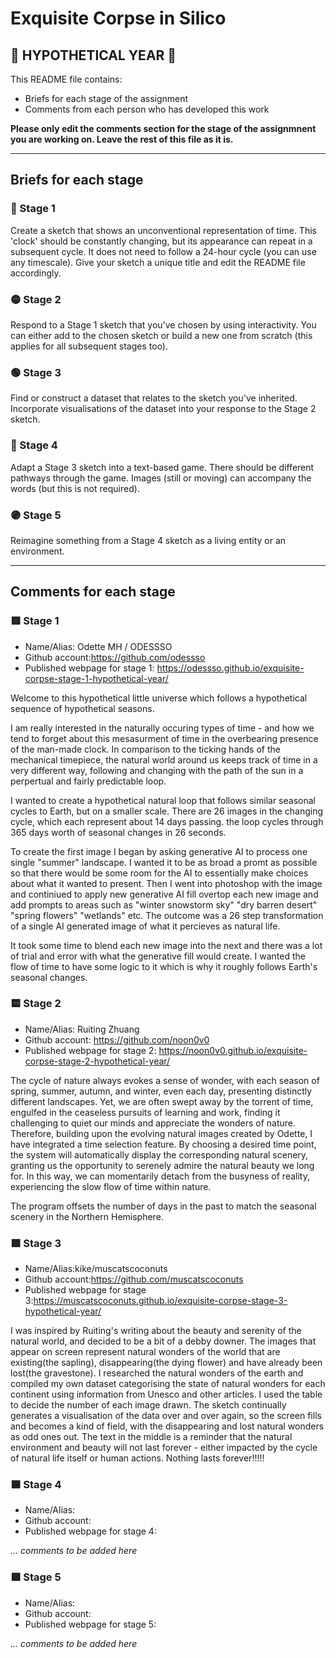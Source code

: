 # Exquisite Corpse in Silico
## 🔻 HYPOTHETICAL YEAR 🔻

This README file contains:
- Briefs for each stage of the assignment
- Comments from each person who has developed this work

**Please only edit the comments section for the stage of the assignmnent you are working on. Leave the rest of this file as it is.**

*****
## Briefs for each stage

### 🔴 Stage 1
Create a sketch that shows an unconventional representation of time. This 'clock' should be constantly changing, but its appearance can repeat in a subsequent cycle. It does not need to follow a 24-hour cycle (you can use any timescale). Give your sketch a unique title and edit the README file accordingly.

### 🟡 Stage 2
Respond to a Stage 1 sketch that you've chosen by using interactivity. You can either add to the chosen sketch or build a new one from scratch (this applies for all subsequent stages too).

### 🟢 Stage 3
Find or construct a dataset that relates to the sketch you've inherited. Incorporate visualisations of the dataset into your response to the Stage 2 sketch.

### 🔵 Stage 4
Adapt a Stage 3 sketch into a text-based game. There should be different pathways through the game. Images (still or moving) can accompany the words (but this is not required).

### 🟣 Stage 5
Reimagine something from a Stage 4 sketch as a living entity or an environment.

*****
## Comments for each stage

### 🟥 Stage 1
- Name/Alias: Odette MH / ODESSSO
- Github account:https://github.com/odessso
- Published webpage for stage 1: https://odessso.github.io/exquisite-corpse-stage-1-hypothetical-year/

Welcome to this hypothetical little universe which follows a hypothetical sequence of hypothetical seasons.

I am really interested in the naturally occuring types of time - and how we tend to forget about this mesasurment of time in the overbearing presence of the man-made clock. In comparison to the ticking hands of the mechanical timepiece, the natural world around us keeps track of time in a very different way, following and changing with the path of the sun in a perpertual and fairly predictable loop.

I wanted to create a hypothetical natural loop that follows similar seasonal cycles to Earth, but on a smaller scale. There are 26 images in the changing cycle, which each represent about 14 days passing. the loop cycles through 365 days worth of seasonal changes in 26 seconds.

To create the first image I began by asking generative AI to process one single "summer" landscape. I wanted it to be as broad a promt as possible so that there would be some room for the AI to essentially make choices about what it wanted to present. Then I went into photoshop with the image and continiued to apply new generative AI fill overtop each new image and add prompts to areas such as "winter snowstorm sky" "dry barren desert" "spring flowers" "wetlands" etc. The outcome was a 26 step transformation of a single AI generated image of what it percieves as natural life. 

It took some time to blend each new image into the next and there was a lot of trial and error with what the generative fill would create. I wanted the flow of time to have some logic to it which is why it roughly follows Earth's seasonal changes.

### 🟨 Stage 2
- Name/Alias: Ruiting Zhuang
- Github account: https://github.com/noon0v0
- Published webpage for stage 2: https://noon0v0.github.io/exquisite-corpse-stage-2-hypothetical-year/

The cycle of nature always evokes a sense of wonder, with each season of spring, summer, autumn, and winter, even each day, presenting distinctly different landscapes. Yet, we are often swept away by the torrent of time, engulfed in the ceaseless pursuits of learning and work, finding it challenging to quiet our minds and appreciate the wonders of nature. Therefore, building upon the evolving natural images created by Odette, I have integrated a time selection feature. By choosing a desired time point, the system will automatically display the corresponding natural scenery, granting us the opportunity to serenely admire the natural beauty we long for. In this way, we can momentarily detach from the busyness of reality, experiencing the slow flow of time within nature.

The program offsets the number of days in the past to match the seasonal scenery in the Northern Hemisphere.


### 🟩 Stage 3
- Name/Alias:kike/muscatscoconuts
- Github account:https://github.com/muscatscoconuts
- Published webpage for stage 3:https://muscatscoconuts.github.io/exquisite-corpse-stage-3-hypothetical-year/

I was inspired by Ruiting's writing about the beauty and serenity of the natural world, and decided to be a bit of a debby downer. The images that appear on screen represent natural wonders of the world that are existing(the sapling), disappearing(the dying flower) and have already been lost(the gravestone). I researched the natural wonders of the earth and compiled my own dataset categorising the state of natural wonders for each continent using information from Unesco and other articles. I used the table to decide the number of each image drawn. The sketch continually generates a visualisation of the data over and over again, so the screen fills and becomes a kind of field, with the disappearing and lost natural wonders as odd ones out. The text in the middle is a reminder that the natural environment and beauty will not last forever - either impacted by the cycle of natural life itself or human actions. Nothing lasts forever!!!!!

### 🟦 Stage 4
- Name/Alias:
- Github account:
- Published webpage for stage 4:

*... comments to be added here*

### 🟪 Stage 5
- Name/Alias:
- Github account:
- Published webpage for stage 5:

*... comments to be added here*
